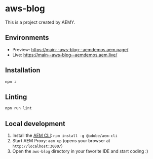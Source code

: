 # aws-blog

This is a project created by AEMY.

## Environments

- Preview: https://main--aws-blog--aemdemos.aem.page/
- Live: https://main--aws-blog--aemdemos.aem.live/

## Installation

```sh
npm i
```

## Linting

```sh
npm run lint
```

## Local development

1. Install the [AEM CLI](https://github.com/adobe/helix-cli): `npm install -g @adobe/aem-cli`
1. Start AEM Proxy: `aem up` (opens your browser at `http://localhost:3000/`)
1. Open the `aws-blog` directory in your favorite IDE and start coding :)